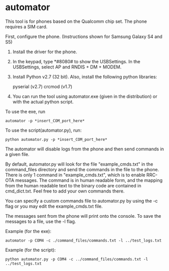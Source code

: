 automator
=========

This tool is for phones based on the Qualcomm chip set.
The phone requires a SIM card.

First, configure the phone. (Instructions shown for Samsung Galaxy S4 and S5)

1) Install the driver for the phone.

2) In the keypad, type *#8080# to show the USBSettings. In the USBSettings, select AP and RNDIS + DM + MODEM.

3) Install Python v2.7 (32 bit). Also, install the following python libraries:

    pyserial (v2.7)
    crcmod (v1.7)

4) You can run the tool using automator.exe (given in the distribution) or with the actual python script.

To use the exe, run 

    automator -p *insert_COM_port_here*
    
To use the script(automator.py), run:

    python automator.py -p *insert_COM_port_here*

The automator will disable logs from the phone and then send commands in a given file.

By default, automator.py will look for the file "example_cmds.txt" in the command_files directory and send the commands in the file to the phone.
There is only 1 command in "example_cmds.txt", which is to enable RRC-OTA messages. 
The command is in human readable form, and the mapping from the human readable text to the binary code are contained in cmd_dict.txt.
Feel free to add your own commands there.

You can specify a custom commands file to automator.py by using the -c flag or you may edit the example_cmds.txt file.

The messages sent from the phone will print onto the console. To save the messages to a file, use the -l flag.

Example (for the exe):

    automator -p COM4 -c ./command_files/commands.txt -l ../test_logs.txt

Example (for the script):

    python automator.py -p COM4 -c ../command_files/commands.txt -l ../test_logs.txt

